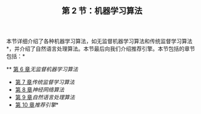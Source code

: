 <section>

<header>

# 第 2 节：机器学习算法

</header>

<article>

本节详细介绍了各种机器学习算法，如无监督机器学习算法和传统监督学习算法*，并介绍了自然语言处理算法。本节最后向我们介绍推荐引擎。本节包括的章节包括：*

 **   [第 6 章](06.html)*无监督机器学习算法*
*   [第 7 章](07.html)*传统监督学习算法*
*   [第 8 章](08.html)*神经网络算法*
*   [第 9 章](09.html)*自然语言处理算法*
*   [第 10 章](10.html)*推荐引擎** </article>

</section>